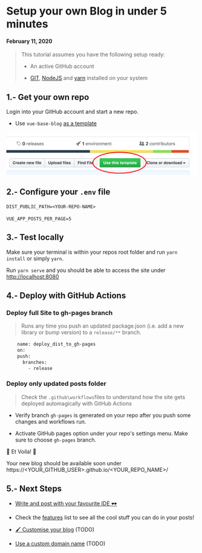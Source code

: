# Setup your own Blog in under 5 minutes
#### February 11, 2020


> This tutorial assumes you have the following setup ready:
>
> - An active GitHub account
>
> - [GIT](), [NodeJS]() and [yarn]() installed on your system


## 1.- Get your own repo

Login into your GitHub account and start a new repo.

- Use `vue-base-blog` [as a template](https://github.com/yeikiu/vue-base-blog/generate)

![Public Dir Structure](blog_store/assets/step1-github.png)


## 2.- Configure your `.env` file

    DIST_PUBLIC_PATH=<YOUR-REPO-NAME>

    VUE_APP_POSTS_PER_PAGE=5


## 3.- Test locally

Make sure your terminal is within your repos root folder and run `yarn install` or simply `yarn`.

Run `yarn serve` and you should be able to access the site under [http://localhost:8080](http://localhost:8080)


## 4.- Deploy with GitHub Actions

### Deploy full Site to gh-pages branch

> Runs any time you push an updated package.json (i.e. add a new library or bump version) to a `release/**` branch.

```
    name: deploy_dist_to_gh-pages
    on:
    push:
      branches:
        - release
```

### Deploy only updated posts folder

> Check the `.github\workflows`files to understand how the site gets deployed automagically with GitHub Actions

- Verify branch `gh-pages` is generated on your repo after you push some changes and workflows run.

- Activate GitHub pages option under your repo's settings menu. Make sure to choose `gh-pages` branch.

🎉 Et Voila! 🎉

Your new blog should be available soon under https://<YOUR_GITHUB_USER>.github.io/<YOUR_REPO_NAME>/


## 5.- Next Steps

- [Write and post with your favourite IDE 🕶](https://yeikiu.github.io/vue-base-blog/#/guide/post-with-a-simple-git-commit)

- Check the [features](https://yeikiu.github.io/vue-base-blog/#/features) list to see all the cool stuff you can do in your posts!

- [🖌️ Customise your blog](https://yeikiu.github.io/vue-base-blog/#/guide/customise-your-blog) (TODO)

- [Use a custom domain name](https://yeikiu.github.io/vue-base-blog/#/guide/use-a-custom-domain-name) (TODO)
